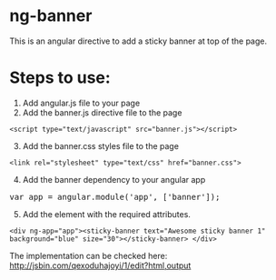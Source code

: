 ng-banner
=========

This is an angular directive to add a sticky banner at top of the page.

Steps to use:
============

1. Add angular.js file to your page
2. Add the banner.js directive file to the page
  
  ```<script type="text/javascript" src="banner.js"></script>```

3. Add the banner.css styles file to the page

  ```<link rel="stylesheet" type="text/css" href="banner.css">```

4. Add the banner dependency to your angular app

  <pre>var app = angular.module('app', ['banner']);</pre>

5. Add the <sticky-banner> element with the required attributes. 

  ```<div ng-app="app"><sticky-banner text="Awesome sticky banner 1" background="blue" size="30"></sticky-banner> </div>```

The implementation can be checked here: http://jsbin.com/qexoduhajoyi/1/edit?html,output
